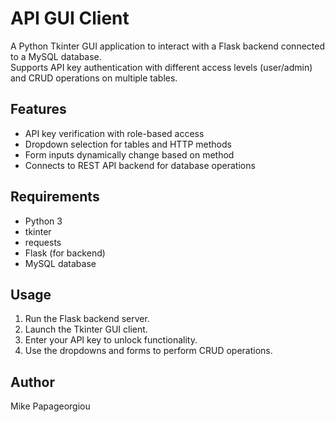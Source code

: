 # API GUI Client

A Python Tkinter GUI application to interact with a Flask backend connected to a MySQL database.  
Supports API key authentication with different access levels (user/admin) and CRUD operations on multiple tables.

## Features

- API key verification with role-based access  
- Dropdown selection for tables and HTTP methods  
- Form inputs dynamically change based on method  
- Connects to REST API backend for database operations  

## Requirements

- Python 3  
- tkinter  
- requests  
- Flask (for backend)  
- MySQL database  

## Usage

1. Run the Flask backend server.  
2. Launch the Tkinter GUI client.  
3. Enter your API key to unlock functionality.  
4. Use the dropdowns and forms to perform CRUD operations.

## Author

Mike Papageorgiou
